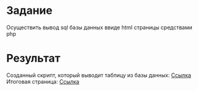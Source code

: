# Задание

Осуществить вывод sql базы данных ввиде html страницы средствами php

# Результат

Созданный скрипт, который выводит таблицу из базы данных: [Ссылка](/comp/300519/index.php)
Итоговая страница: [Ссылка](https://php-study1-gossoudarev.c9users.io/students/PopovNikita/1.1.php)
